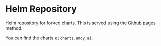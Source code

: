 # Helm Repository

Helm repository for forked charts. This is served using the
[Github pages](https://github.com/helm/helm/blob/master/docs/chart_repository.md#github-pages-example)
method.

You can find the charts at `charts.amoy.ai`.

